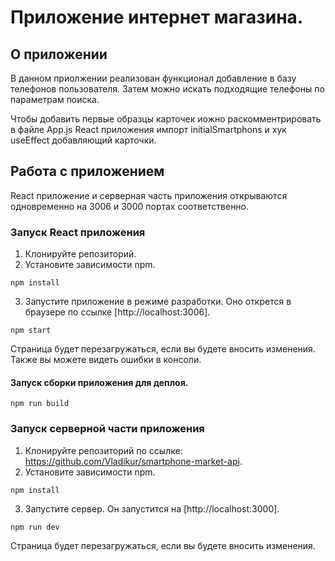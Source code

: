 # Приложение интернет магазина.

## О приложении
В данном приолжении реализован функционал добавление в базу телефонов пользователя. Затем можно искать подходящие телефоны по параметрам поиска.

Чтобы добавить первые образцы карточек иожно раскомментрировать в файле App.js React приложения импорт initialSmartphons и хук useEffect добавляющий карточки.

## Работа с приложением
React приложение и серверная часть приложения открываются одновременно на 3006 и 3000 портах соответственно.

### Запуск React приложения 
1. Клонируйте репозиторий.
2. Установите зависимости npm.
```
npm install
```
3. Запустите приложение в режиме разработки. Оно открется в браузере по ссылке [http://localhost:3006].
```
npm start
```
Страница будет перезагружаться, если вы будете вносить изменения. Также вы можете видеть ошибки в консоли.
#### Запуск сборки приложения для деплоя.
```
npm run build
```
### Запуск серверной части приложения

1. Клонируйте репозиторий по ссылке: https://github.com/Vladikur/smartphone-market-api.
2. Установите зависимости npm.
```
npm install
```
3. Запустите сервер. Он запустится на [http://localhost:3000].
```
npm run dev
```
Страница будет перезагружаться, если вы будете вносить изменения.